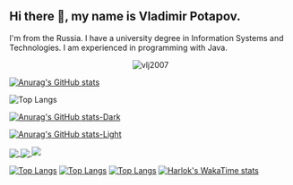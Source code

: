 ## Hi there 👋, my name is Vladimir Potapov.
I'm from the Russia.
I have a university degree in Information Systems and Technologies. I am experienced in programming with Java.

<!-- count -->
<p align="center"> <img src="https://komarev.com/ghpvc/?username=vlj2007&label=Profile%20views&style=flat-square&abbreviated=true" alt="vlj2007" /> </p>

<!-- my stats -->
[![Anurag's GitHub stats](https://github-readme-stats.vercel.app/api?username=vlj2007&show=reviews,discussions_started,discussions_answered,prs_merged,prs_merged_percentage&show_icons=true&theme=transparent&bg_color=00000000)](https://github.com/vlj2007/github-readme-stats)

<!-- my language -->
![Top Langs](https://github-readme-stats.vercel.app/api/top-langs/?username=vlj2007&size_weight=0.5&count_weight=0.5)



[![Anurag's GitHub stats-Dark](https://github-readme-stats.vercel.app/api?username=vlj2007&show_icons=true&theme=dark#gh-dark-mode-only)](https://github.com/vlj2007/github-readme-stats#gh-dark-mode-only)




[![Anurag's GitHub stats-Light](https://github-readme-stats.vercel.app/api?username=vlj2007&show_icons=true&theme=default#gh-light-mode-only)](https://github.com/vlj2007/github-readme-stats#gh-light-mode-only)


<a href="https://github.com/vlj2007/habr-career">
  <img align="center" src="https://github-readme-stats.vercel.app/api/pin/?username=vlj2007&repo=habr-career" />
</a>
<a href="https://github.com/vlj2007/password-search">
  <img align="center" src="https://github-readme-stats.vercel.app/api/pin/?username=vlj2007&repo=password-search" />
</a>





<picture>
  <source
    srcset="https://github-readme-stats.vercel.app/api?username=vlj2007&show_icons=true&theme=dark"
    media="(prefers-color-scheme: dark)"
  />
  <source
    srcset="https://github-readme-stats.vercel.app/api?username=vlj2007&show_icons=true"
    media="(prefers-color-scheme: light), (prefers-color-scheme: no-preference)"
  />
  <img src="https://github-readme-stats.vercel.app/api?username=vlj2007&show_icons=true" />
</picture>

[![Top Langs](https://github-readme-stats.vercel.app/api/top-langs/?username=vlj2007&layout=donut)](https://github.com/vlj2007/github-readme-stats)
[![Top Langs](https://github-readme-stats.vercel.app/api/top-langs/?username=vlj2007&layout=donut-vertical)](https://github.com/vlj2007/github-readme-stats)
[![Top Langs](https://github-readme-stats.vercel.app/api/top-langs/?username=vlj2007&layout=pie)](https://github.com/vlj2007/github-readme-stats)
[![Harlok's WakaTime stats](https://github-readme-stats.vercel.app/api/wakatime?username=vlj2007)](https://github.com/vlj2007/github-readme-stats)

<!--[![Readme Card](https://github-readme-stats.vercel.app/api/pin/?username=vlj2007&repo=habr-career)](https://github.com/vlj2007/github-readme-stats) -->



<!--
**vlj2007/vlj2007** is a ✨ _special_ ✨ repository because its `README.md` (this file) appears on your GitHub profile.

Here are some ideas to get you started:

- 🔭 I’m currently working on ...
- 🌱 I’m currently learning ...
- 👯 I’m looking to collaborate on ...
- 🤔 I’m looking for help with ...
- 💬 Ask me about ...
- 📫 How to reach me: ...
- 😄 Pronouns: ...
- ⚡ Fun fact: ...
-->

